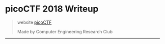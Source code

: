 # picoCTF 2018 Writeup
> website [picoCTF](https://picoctf.com/)
> 
> Made by Computer Engineering Research Club
---

